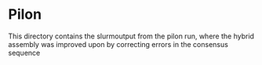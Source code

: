 # Pilon
This directory contains the slurmoutput from the pilon run, where the hybrid assembly was improved upon by correcting errors in the consensus sequence